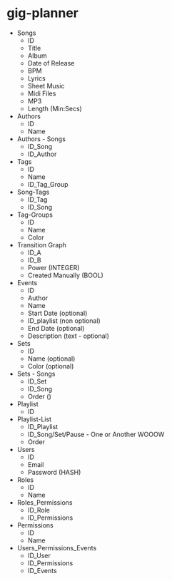 # gig-planner
- Songs
    - ID
    - Title
    - Album
    - Date of Release
    - BPM
    - Lyrics
    - Sheet Music
    - Midi Files
    - MP3
    - Length (Min:Secs)
- Authors
    - ID
    - Name
- Authors - Songs
    - ID_Song
    - ID_Author
- Tags
    - ID
    - Name
    - ID_Tag_Group
- Song-Tags
    - ID_Tag
    - ID_Song
- Tag-Groups
    - ID
    - Name
    - Color
- Transition Graph
    - ID_A
    - ID_B
    - Power (INTEGER)
    - Created Manually (BOOL)
- Events
    - ID
    - Author
    - Name
    - Start Date (optional)
    - ID_playlist (non optional)
    - End Date (optional)
    - Description (text - optional)
- Sets
    - ID
    - Name (optional)
    - Color (optional)
- Sets - Songs
    - ID_Set
    - ID_Song
    - Order ()
- Playlist
    - ID
- Playlist-List
    - ID_Playlist
    - ID_Song/Set/Pause - One or Another WOOOW
    - Order
- Users
    - ID
    - Email
    - Password (HASH)
- Roles
    - ID
    - Name
- Roles_Permissions
    - ID_Role
    - ID_Permissions
- Permissions
    - ID
    - Name
- Users_Permissions_Events
    - ID_User
    - ID_Permissions
    - ID_Events
